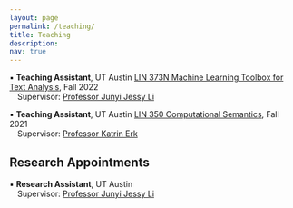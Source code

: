 ```yaml
---
layout: page
permalink: /teaching/
title: Teaching
description: 
nav: true
---
```


&#9642; **Teaching Assistant**, UT Austin <a href="https://jessyli.com/courses/lin373n">LIN 373N Machine Learning Toolbox for Text Analysis</a>, Fall 2022<br>
&emsp;Supervisor: <a href="https://jessyli.com/">Professor Junyi Jessy Li</a>

&#9642; **Teaching Assistant**, UT Austin <a href="https://www.katrinerk.com/courses/lin350-computational-semantics">LIN 350 Computational Semantics</a>, Fall 2021<br>
&emsp;Supervisor: <a href="https://www.katrinerk.com/">Professor Katrin Erk</a>

<h2>Research Appointments</h2>

&#9642; **Research Assistant**, UT Austin<br>
&emsp;Supervisor: <a href="https://jessyli.com/">Professor Junyi Jessy Li</a>